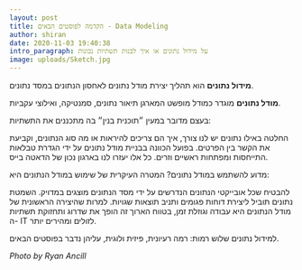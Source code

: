 ```yaml
---
layout: post
title: הקדמה לפוסטים הבאים - Data Modeling
author: shiran
date: 2020-11-03 19:40:38
intro_paragraph: על מידול נתונים או איך לבנות תשתיות נכונות
image: uploads/Sketch.jpg
---
```

**מידול נתונים** הוא תהליך יצירת מודל נתונים לאחסון הנתונים במסד נתונים.

**מודל נתונים** מוגדר כמודל מופשט המארגן תיאור נתונים, סמנטיקה, ואילוצי עקביות. 

בעצם מדובר במעין ״תוכנית בנין״ בה מתכננים את התשתיות: 

החלטה באילו נתונים יש לנו צורך, איך הם צריכים להיראות או מה סוג הנתונים, וקביעת את הקשר בין הפרטים. בפועל הכוונה בבניית מודל נתונים על ידי הגדרת טבלאות התייחסות ומפתחות ראשיים וזרים.
כל אלו יעזרו לנו בארגון נכון של הדאטה בייס.

מדוע להשתמש במודל נתונים?
המטרה העיקרית של שימוש במודל הנתונים היא:

להבטיח שכל אובייקטי הנתונים הנדרשים על ידי מסד הנתונים מוצגים במדויק. השמטת נתונים תוביל ליצירת דוחות פגומים ותניב תוצאות שגויות.
למרות שהיצירה הראשונית של מודל הנתונים היא עבודה וגוזלת זמן, בטווח הארוך זה הופך את שדרוג ותחזוקת תשתיות ה- IT לזולים ומהירים יותר.

למידול נתונים שלוש רמות: רמה רעיונית, פיזית ולוגית, עליהן נדבר בפוסטים הבאים.

*Photo by Ryan Ancill*